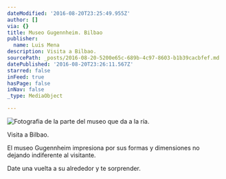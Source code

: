 ```yaml
---
dateModified: '2016-08-20T23:25:49.955Z'
author: []
via: {}
title: Museo Gugennheim. Bilbao
publisher:
  name: Luis Mena
description: Visita a Bilbao.
sourcePath: _posts/2016-08-20-5200e65c-689b-4c97-8603-b1b39cacbfef.md
datePublished: '2016-08-20T23:26:11.567Z'
starred: false
inFeed: true
hasPage: false
inNav: false
_type: MediaObject

---
```

![Fotografia de la parte del museo que da a la ría.](https://imgflo.herokuapp.com/graph/vahj1ThiexotieMo/c65911691bce80fdd69bad8b913748a1/croprotate.jpg?cropheight=3335&cropwidth=5000&degrees=0&input=https%3A%2F%2Fthe-grid-user-content.s3-us-west-2.amazonaws.com%2F418687ce-d4d5-494c-8169-4a54281c8e21.jpg&x=0&y=0)

Visita a Bilbao.

El museo Gugennheim impresiona por sus formas y dimensiones no dejando indiferente al visitante.

Date una vuelta a su alrededor y te sorprender.